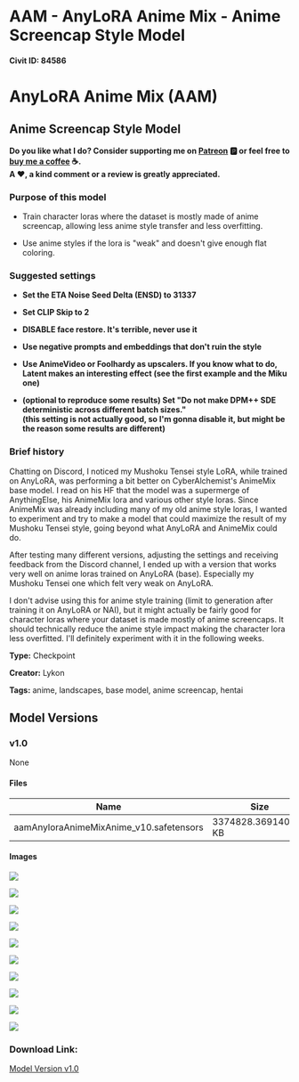 # AAM - AnyLoRA Anime Mix - Anime Screencap Style Model

#### Civit ID: 84586

<h1 id="heading-2586">AnyLoRA Anime Mix (AAM)</h1><h2 id="heading-2587">Anime Screencap Style Model<br /></h2><p><strong>Do you like what I do? Consider supporting me on </strong><a target="_blank" rel="ugc" href="https://www.patreon.com/Lykon275"><strong>Patreon</strong></a><strong> 🅿️ or feel free to </strong><a target="_blank" rel="ugc" href="https://snipfeed.co/lykon"><strong>buy me a coffee</strong></a><strong> ☕. </strong><br /><strong>A ❤️, a kind comment or a review is greatly appreciated.</strong><br /></p><h3 id="heading-650">Purpose of this model</h3><ul><li><p>Train character loras where the dataset is mostly made of anime screencap, allowing less anime style transfer and less overfitting.</p></li><li><p>Use anime styles if the lora is "weak" and doesn't give enough flat coloring.</p></li></ul><p></p><h3 id="heading-236">Suggested settings</h3><ul><li><p><strong>Set the ETA Noise Seed Delta (ENSD) to 31337</strong></p></li><li><p><strong>Set CLIP Skip to 2</strong></p></li><li><p><strong>DISABLE face restore. It's terrible, never use it</strong></p></li><li><p><strong>Use negative prompts and embeddings that don't ruin the style</strong></p></li><li><p><strong>Use AnimeVideo or Foolhardy as upscalers. If you know what to do, Latent makes an interesting effect (see the first example and the Miku one)</strong></p></li><li><p><strong>(optional to reproduce some results) Set "Do not make DPM++ SDE deterministic across different batch sizes."</strong><br /><strong>(this setting is not actually good, so I'm gonna disable it, but might be the reason some results are different)</strong></p></li></ul><p></p><h3 id="heading-651">Brief history</h3><p>Chatting on Discord, I noticed my Mushoku Tensei style LoRA, while trained on AnyLoRA, was performing a bit better on CyberAlchemist's AnimeMix base model. I read on his HF that the model was a supermerge of AnythingElse, his AnimeMix lora and various other style loras. Since AnimeMix was already including many of my old anime style loras, I wanted to experiment and try to make a model that could maximize the result of my Mushoku Tensei style, going beyond what AnyLoRA and AnimeMix could do.</p><p>After testing many different versions, adjusting the settings and receiving feedback from the Discord channel, I ended up with a version that works very well on anime loras trained on AnyLoRA (base). Especially my Mushoku Tensei one which felt very weak on AnyLoRA.</p><p>I don't advise using this for anime style training (limit to generation after training it on AnyLoRA or NAI), but it might actually be fairly good for character loras where your dataset is made mostly of anime screencaps. It should technically reduce the anime style impact making the character lora less overfitted. I'll definitely experiment with it in the following weeks.</p>

**Type:** Checkpoint

**Creator:** Lykon

**Tags:** anime, landscapes, base model, anime screencap, hentai

## Model Versions

### v1.0

None

#### Files

| Name | Size | Type | Format | Download Url | AutoV1 | AutoV2 | SHA256 | CRC32 | BLAKE3 |
| --- | --- | --- | --- | --- | --- | --- | --- | --- | --- |
| aamAnyloraAnimeMixAnime_v10.safetensors | 3374828.369140625 KB | Model | SafeTensor | https://civitai.com/api/download/models/89927 | - | - | - | - | - |

#### Images

<p><img src="https://image.civitai.com/xG1nkqKTMzGDvpLrqFT7WA/30b5829a-64d2-4020-bde5-878643fe2a49/width=450/1051395.jpeg" /></p>

<p><img src="https://image.civitai.com/xG1nkqKTMzGDvpLrqFT7WA/70c824ca-ca76-427e-9441-2f332984decf/width=450/1052447.jpeg" /></p>

<p><img src="https://image.civitai.com/xG1nkqKTMzGDvpLrqFT7WA/5a60ead0-057f-4072-8c45-d45aef9b448e/width=450/1043191.jpeg" /></p>

<p><img src="https://image.civitai.com/xG1nkqKTMzGDvpLrqFT7WA/d9ea3d05-81bb-4557-8c08-ae7896556c7e/width=450/1043147.jpeg" /></p>

<p><img src="https://image.civitai.com/xG1nkqKTMzGDvpLrqFT7WA/292ea592-3fc7-4758-9c8a-960e4188a9a2/width=450/1042984.jpeg" /></p>

<p><img src="https://image.civitai.com/xG1nkqKTMzGDvpLrqFT7WA/85231c63-38c7-4323-8454-5afa69d69218/width=450/1043146.jpeg" /></p>

<p><img src="https://image.civitai.com/xG1nkqKTMzGDvpLrqFT7WA/38cd82af-da72-44fa-82b5-50232f44054a/width=450/1051338.jpeg" /></p>

<p><img src="https://image.civitai.com/xG1nkqKTMzGDvpLrqFT7WA/25fb7c50-8036-43f0-9add-fdfc31a71db0/width=450/1042906.jpeg" /></p>

<p><img src="https://image.civitai.com/xG1nkqKTMzGDvpLrqFT7WA/2c06ce07-6e07-48a6-b903-e6e5a827ac2c/width=450/1043087.jpeg" /></p>

<p><img src="https://image.civitai.com/xG1nkqKTMzGDvpLrqFT7WA/12a0413a-f650-4836-861f-491fa207927a/width=450/1042983.jpeg" /></p>

### Download Link:

[Model Version v1.0](https://civitai.com/api/download/models/89927)

